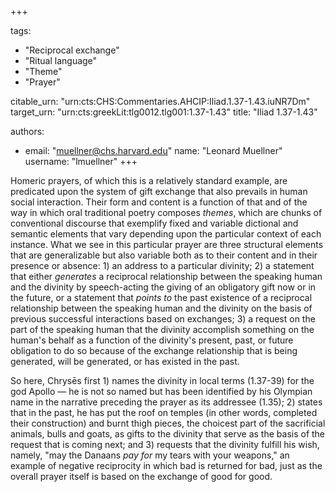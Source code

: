 +++

tags:
- "Reciprocal exchange"
- "Ritual language"
- "Theme"
- "Prayer"

citable_urn: "urn:cts:CHS:Commentaries.AHCIP:Iliad.1.37-1.43.iuNR7Dm"
target_urn: "urn:cts:greekLit:tlg0012.tlg001:1.37-1.43"
title: "Iliad 1.37-1.43"

authors:
- email: "muellner@chs.harvard.edu"
  name: "Leonard Muellner"
  username: "lmuellner"
+++

<p>Homeric prayers, of which this is a relatively standard example, are predicated upon the system of gift exchange that also prevails in human social interaction. Their form and content is a function of that and of the way in which oral traditional poetry composes <em>themes</em>, which are chunks of conventional discourse that exemplify fixed and variable dictional and semantic elements that vary depending upon the particular context of each instance. What we see in this particular prayer are three structural elements that are generalizable but also variable both as to their content and in their presence or absence: 1) an address to a particular divinity; 2) a statement that either <em>generates</em> a reciprocal relationship between the speaking human and the divinity by speech-acting the giving of an obligatory gift now or in the future, or a statement that <em>points to</em> the past existence of a reciprocal relationship between the speaking human and the divinity on the basis of previous successful interactions based on exchanges; 3) a request on the part of the speaking human that the divinity accomplish something on the human's behalf as a function of the divinity's present, past, or future obligation to do so because of the exchange relationship that is being generated, will be generated, or has existed in the past.</p><p>So here, Chrysēs first 1) names the divinity in local terms (1.37-39) for the god Apollo — he is not so named but has been identified by his Olympian name in the narrative preceding the prayer as its addressee (1.35); 2) states that in the past, he has put the roof on temples (in other words, completed their construction) and burnt thigh pieces, the choicest part of the sacrificial animals, bulls and goats, as gifts to the divinity that serve as the basis of the request that is coming next; and 3) requests that the divinity fulfill his wish, namely, "may the Danaans <em>pay for</em> my tears with your weapons," an example of negative reciprocity in which bad is returned for bad, just as the overall prayer itself is based on the exchange of good for good.</p>